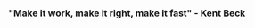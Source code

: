 ### "Make it work, make it right, make it fast" - Kent Beck
<!-- [![Anurag's GitHub stats](https://github-readme-stats.vercel.app/api?username=vichua2006&show_icons=true&theme=tokyonight)](https://github.com/anuraghazra/github-readme-stats) -->
<!--
**vichua2006/vichua2006** is a ✨ _special_ ✨ repository because its `README.md` (this file) appears on your GitHub profile.

Here are some ideas to get you started:

- 🔭 I’m currently working on ...
- 🌱 I’m currently learning ...
- 👯 I’m looking to collaborate on ...
- 🤔 I’m looking for help with ...
- 💬 Ask me about ...
- 📫 How to reach me: ...
- 😄 Pronouns: ...
- ⚡ Fun fact: ...
-->
